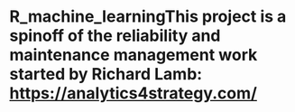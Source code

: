# R_machine_learningThis project is a spinoff of the reliability and maintenance management work started by Richard Lamb: https://analytics4strategy.com/
